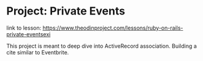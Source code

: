 # Project: Private Events

link to lesson: https://www.theodinproject.com/lessons/ruby-on-rails-private-eventsexi

This project is meant to deep dive into ActiveRecord association. Building a cite similar to Eventbrite.